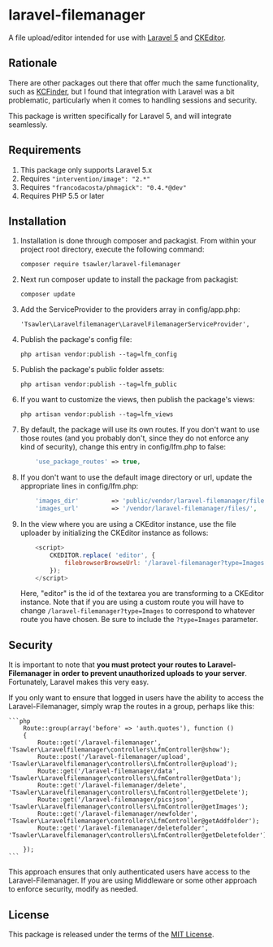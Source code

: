 # laravel-filemanager

A file upload/editor intended for use with [Laravel 5](http://www.laravel.com/ "Title") and [CKEditor](http://ckeditor.com/).

## Rationale

There are other packages out there that offer much the same functionality, such as [KCFinder](http://kcfinder.sunhater.com/),
but I found that integration with Laravel was a bit problematic, particularly when it comes to handling sessions
and security.

This package is written specifically for Laravel 5, and will integrate seamlessly.

## Requirements

1. This package only supports Laravel 5.x
1. Requires `"intervention/image": "2.*"`
1. Requires `"francodacosta/phmagick": "0.4.*@dev"`
1. Requires PHP 5.5 or later

## Installation

1. Installation is done through composer and packagist. From within your project root directory, execute the 
following command:

    `composer require tsawler/laravel-filemanager`

1. Next run composer update to install the package from packagist:

    `composer update`

1. Add the ServiceProvider to the providers array in config/app.php:

    `'Tsawler\Laravelfilemanager\LaravelFilemanagerServiceProvider',`

1. Publish the package's config file:

    `php artisan vendor:publish --tag=lfm_config`

1. Publish the package's public folder assets:

    `php artisan vendor:publish --tag=lfm_public`
    
1. If you want to customize the views, then publish the package's views:

    `php artisan vendor:publish --tag=lfm_views`
    
1. By default, the package will use its own routes. If you don't want to use those routes (and you probably don't,
since they do not enforce any kind of security), change this entry in config/lfm.php to false:

    ```php
        'use_package_routes' => true,
    ```
    
1. If you don't want to use the default image directory or url, update the appropriate lines in config/lfm.php:

    ```php
        'images_dir'         => 'public/vendor/laravel-filemanager/files/',
        'images_url'         => '/vendor/laravel-filemanager/files/',
    ```
    
1. In the view where you are using a CKEditor instance, use the file uploader by initializing the
CKEditor instance as follows:

    ```javascript
        <script>
            CKEDITOR.replace( 'editor', {
                filebrowserBrowseUrl: '/laravel-filemanager?type=Images'
            });
        </script>
    ```
    
    Here, "editor" is the id of the textarea you are transforming to a CKEditor instance. Note that if
    you are using a custom route you will have to change `/laravel-filemanager?type=Images` to correspond
    to whatever route you have chosen. Be sure to include the `?type=Images` parameter.
    
    
## Security

It is important to note that __you must protect your routes to Laravel-Filemanager in order to prevent
unauthorized uploads to your server__. Fortunately, Laravel makes this very easy.

If you only want to ensure that logged in users have the ability to access the Laravel-Filemanager, 
simply wrap the routes in a group, perhaps like this:

    ```php
        Route::group(array('before' => 'auth.quotes'), function ()
        {
            Route::get('/laravel-filemanager', 'Tsawler\Laravelfilemanager\controllers\LfmController@show');
            Route::post('/laravel-filemanager/upload', 'Tsawler\Laravelfilemanager\controllers\LfmController@upload');
            Route::get('/laravel-filemanager/data', 'Tsawler\Laravelfilemanager\controllers\LfmController@getData');
            Route::get('/laravel-filemanager/delete', 'Tsawler\Laravelfilemanager\controllers\LfmController@getDelete');
            Route::get('/laravel-filemanager/picsjson', 'Tsawler\Laravelfilemanager\controllers\LfmController@getImages');
            Route::get('/laravel-filemanager/newfolder', 'Tsawler\Laravelfilemanager\controllers\LfmController@getAddfolder');
            Route::get('/laravel-filemanager/deletefolder', 'Tsawler\Laravelfilemanager\controllers\LfmController@getDeletefolder');

        });
    ```
    
This approach ensures that only authenticated users have access to the Laravel-Filemanager. If you are
using Middleware or some other approach to enforce security, modify as needed.
    
## License

This package is released under the terms of the [MIT License](http://en.wikipedia.org/wiki/MIT_License).
